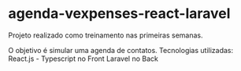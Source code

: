 # agenda-vexpenses-react-laravel
Projeto realizado como treinamento nas primeiras semanas.

O objetivo é simular uma agenda de contatos.
Tecnologias utilizadas: React.js - Typescript no Front
Laravel no Back
